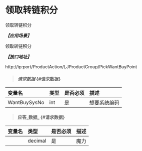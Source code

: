 # 领取转链积分

领取转链积分

_**【应用场景】**_

领取转链积分

_**【接口地址】**_

http://ip:port/ProductAction/LJProductGroup/PickWantBuyPoint

> #### _请求数据_ {#请求数据}

| 变量名 | 类型 | 是否必须 | 描述 |
| :--- | :--- | :--- | :--- |
| WantBuySysNo| int | 是 | 想要系统编码 |


> #### 应答_数据_ {#请求数据}

| 变量名 | 类型 | 是否必须 | 描述 |
| :--- | :--- | :--- | :--- |
| | decimal| 是 |魔力 |
